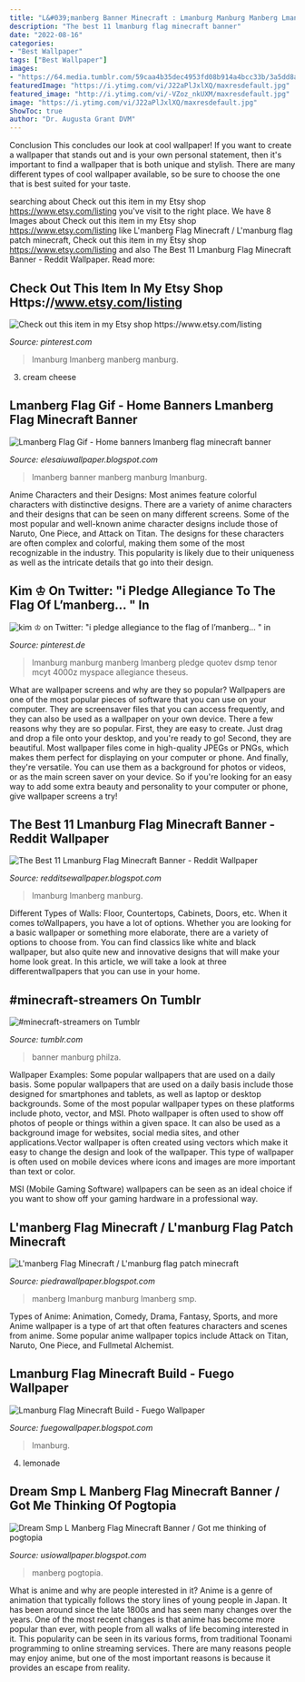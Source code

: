 ```yaml
---
title: "L&#039;manberg Banner Minecraft : Lmanburg Manburg Manberg Lmanberg Pledge Quotev Dsmp Tenor Mcyt 4000z Myspace Allegiance Theseus"
description: "The best 11 lmanburg flag minecraft banner"
date: "2022-08-16"
categories:
- "Best Wallpaper"
tags: ["Best Wallpaper"]
images:
- "https://64.media.tumblr.com/59caa4b35dec4953fd08b914a4bcc33b/3a5dd8a03e42327b-8c/s640x960/4822bdb7932ba37c6de78e6700f592f3795735f4.jpg"
featuredImage: "https://i.ytimg.com/vi/J22aPlJxlXQ/maxresdefault.jpg"
featured_image: "http://i.ytimg.com/vi/-VZoz_nkUXM/maxresdefault.jpg"
image: "https://i.ytimg.com/vi/J22aPlJxlXQ/maxresdefault.jpg"
ShowToc: true
author: "Dr. Augusta Grant DVM"
---
```



Conclusion
This concludes our look at cool wallpaper! If you want to create a wallpaper that stands out and is your own personal statement, then it's important to find a wallpaper that is both unique and stylish. There are many different types of cool wallpaper available, so be sure to choose the one that is best suited for your taste.

	

		
searching about Check out this item in my Etsy shop https://www.etsy.com/listing you've visit to the right place. We have 8 Images about Check out this item in my Etsy shop https://www.etsy.com/listing like L&#039;manberg Flag Minecraft / L&#039;manburg flag patch minecraft, Check out this item in my Etsy shop https://www.etsy.com/listing and also The Best 11 Lmanburg Flag Minecraft Banner - Reddit Wallpaper. Read more:
		
    
## Check Out This Item In My Etsy Shop Https://www.etsy.com/listing

<img loading=lazy src="https://i.pinimg.com/736x/2f/05/db/2f05dbb03f2ce3f394a2eec965f66752.jpg" onerror="this.onerror=null;this.src='https://tse4.mm.bing.net/th?id=OIP.JDj4akEVt-0_plLFZc1xyAHaJ4&amp;pid=15.1';" alt="Check out this item in my Etsy shop https://www.etsy.com/listing">

_Source: pinterest.com_

>lmanburg lmanberg manberg manburg. 

	

3. cream cheese 

    
## Lmanberg Flag Gif - Home Banners Lmanberg Flag Minecraft Banner

<img loading=lazy src="https://ae01.alicdn.com/kf/U2979e53fe6d74e1fa2bc515e931143a2B.jpg" onerror="this.onerror=null;this.src='https://tse2.mm.bing.net/th?id=OIP.5LZqSY-BcSkcx3SjjAKy2wHaFb&amp;pid=15.1';" alt="Lmanberg Flag Gif - Home banners lmanberg flag minecraft banner">

_Source: elesaiuwallpaper.blogspot.com_

>lmanberg banner manberg manburg lmanburg. 

	

Anime Characters and their Designs: Most animes feature colorful characters with distinctive designs.
There are a variety of anime characters and their designs that can be seen on many different screens. Some of the most popular and well-known anime character designs include those of Naruto, One Piece, and Attack on Titan. The designs for these characters are often complex and colorful, making them some of the most recognizable in the industry. This popularity is likely due to their uniqueness as well as the intricate details that go into their design.

    
## Kim ♔ On Twitter: &quot;i Pledge Allegiance To The Flag Of L’manberg… &quot; In

<img loading=lazy src="https://i.pinimg.com/originals/3a/46/bb/3a46bbf433a3e2d830d5fb9600abe408.jpg" onerror="this.onerror=null;this.src='https://tse4.mm.bing.net/th?id=OIP.lsbp3lDUUpKJA7kuHx7ZvQHaEK&amp;pid=15.1';" alt="kim ♔ on Twitter: &quot;i pledge allegiance to the flag of l’manberg… &quot; in">

_Source: pinterest.de_

>lmanburg manburg manberg lmanberg pledge quotev dsmp tenor mcyt 4000z myspace allegiance theseus. 

	

What are wallpaper screens and why are they so popular?
Wallpapers are one of the most popular pieces of software that you can use on your computer. They are screensaver files that you can access frequently, and they can also be used as a wallpaper on your own device. There a few reasons why they are so popular. First, they are easy to create. Just drag and drop a file onto your desktop, and you're ready to go! Second, they are beautiful. Most wallpaper files come in high-quality JPEGs or PNGs, which makes them perfect for displaying on your computer or phone. And finally, they're versatile. You can use them as a background for photos or videos, or as the main screen saver on your device. So if you're looking for an easy way to add some extra beauty and personality to your computer or phone, give wallpaper screens a try!

    
## The Best 11 Lmanburg Flag Minecraft Banner - Reddit Wallpaper

<img loading=lazy src="https://i0.wp.com/i.redd.it/1hwuvih88ym51.jpg" onerror="this.onerror=null;this.src='https://tse4.mm.bing.net/th?id=OIP.mNuSSt7M4RtDEOMEHYsuAgHaOX&amp;pid=15.1';" alt="The Best 11 Lmanburg Flag Minecraft Banner - Reddit Wallpaper">

_Source: redditsewallpaper.blogspot.com_

>lmanburg lmanberg manburg. 

	

Different Types of Walls: Floor, Countertops, Cabinets, Doors, etc.
When it comes toWallpapers, you have a lot of options. Whether you are looking for a basic wallpaper or something more elaborate, there are a variety of options to choose from. You can find classics like white and black wallpaper, but also quite new and innovative designs that will make your home look great. In this article, we will take a look at three differentwallpapers that you can use in your home.

    
## #minecraft-streamers On Tumblr

<img loading=lazy src="https://64.media.tumblr.com/59caa4b35dec4953fd08b914a4bcc33b/3a5dd8a03e42327b-8c/s640x960/4822bdb7932ba37c6de78e6700f592f3795735f4.jpg" onerror="this.onerror=null;this.src='https://tse3.mm.bing.net/th?id=OIP.TEtB3RU9rQN84tWzgSfN3wHaGL&amp;pid=15.1';" alt="#minecraft-streamers on Tumblr">

_Source: tumblr.com_

>banner manburg philza. 

	

Wallpaper Examples: Some popular wallpapers that are used on a daily basis.
Some popular wallpapers that are used on a daily basis include those designed for smartphones and tablets, as well as laptop or desktop backgrounds. Some of the most popular wallpaper types on these platforms include photo, vector, and MSI. 
Photo wallpaper is often used to show off photos of people or things within a given space. It can also be used as a background image for websites, social media sites, and other applications.Vector wallpaper is often created using vectors which make it easy to change the design and look of the wallpaper. This type of wallpaper is often used on mobile devices where icons and images are more important than text or color. 

MSI (Mobile Gaming Software) wallpapers can be seen as an ideal choice if you want to show off your gaming hardware in a professional way.

    
## L&#039;manberg Flag Minecraft / L&#039;manburg Flag Patch Minecraft

<img loading=lazy src="https://i.ytimg.com/vi/J22aPlJxlXQ/maxresdefault.jpg" onerror="this.onerror=null;this.src='https://tse2.mm.bing.net/th?id=OIP.RzGhOv6nGtFTuiCasHO0JAHaEK&amp;pid=15.1';" alt="L&#039;manberg Flag Minecraft / L&#039;manburg flag patch minecraft">

_Source: piedrawallpaper.blogspot.com_

>manberg lmanburg manburg lmanberg smp. 

	

Types of Anime: Animation, Comedy, Drama, Fantasy, Sports, and more
Anime wallpaper is a type of art that often features characters and scenes from anime. Some popular anime wallpaper topics include Attack on Titan, Naruto, One Piece, and Fullmetal Alchemist.

    
## Lmanburg Flag Minecraft Build - Fuego Wallpaper

<img loading=lazy src="http://i.ytimg.com/vi/-VZoz_nkUXM/maxresdefault.jpg" onerror="this.onerror=null;this.src='https://tse1.mm.bing.net/th?id=OIP.TQQJCGPFCHGDw7ZWzpUr9gHaEK&amp;pid=15.1';" alt="Lmanburg Flag Minecraft Build - Fuego Wallpaper">

_Source: fuegowallpaper.blogspot.com_

>lmanburg. 

	

4. lemonade 

    
## Dream Smp L Manberg Flag Minecraft Banner / Got Me Thinking Of Pogtopia

<img loading=lazy src="https://i.ytimg.com/vi/79EkAEk91vE/maxresdefault.jpg" onerror="this.onerror=null;this.src='https://tse3.mm.bing.net/th?id=OIP.pCfRlpyC1VnkvN98evni0wHaEK&amp;pid=15.1';" alt="Dream Smp L Manberg Flag Minecraft Banner / Got me thinking of pogtopia">

_Source: usiowallpaper.blogspot.com_

>manberg pogtopia. 

	

What is anime and why are people interested in it?
Anime is a genre of animation that typically follows the story lines of young people in Japan. It has been around since the late 1800s and has seen many changes over the years. One of the most recent changes is that anime has become more popular than ever, with people from all walks of life becoming interested in it. This popularity can be seen in its various forms, from traditional Toonami programming to online streaming services. There are many reasons people may enjoy anime, but one of the most important reasons is because it provides an escape from reality.


